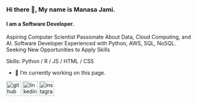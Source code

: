 ### Hi there 👋, My name is Manasa Jami.
#### I am a Software Developer.


Aspiring Computer Scientist Passionate About Data, Cloud Computing, and AI. Software Developer Experienced with Python, AWS, SQL, NoSQL. Seeking New Opportunities to Apply Skills

Skills: Python / R / JS / HTML / CSS

- 🔭 I’m currently working on this page. 


[<img src='https://cdn.jsdelivr.net/npm/simple-icons@3.0.1/icons/github.svg' alt='github' height='40'>](https://github.com/https://github.com/jami-manasa)  [<img src='https://cdn.jsdelivr.net/npm/simple-icons@3.0.1/icons/linkedin.svg' alt='linkedin' height='40'>](https://www.linkedin.com/in/https://www.linkedin.com/in/jami-manasa//)  [<img src='https://cdn.jsdelivr.net/npm/simple-icons@3.0.1/icons/instagram.svg' alt='instagram' height='40'>](https://www.instagram.com/__manasa_sj__/)  

